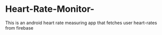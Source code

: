 # Heart-Rate-Monitor-
This is an android heart rate measuring app that fetches user heart-rates from firebase
